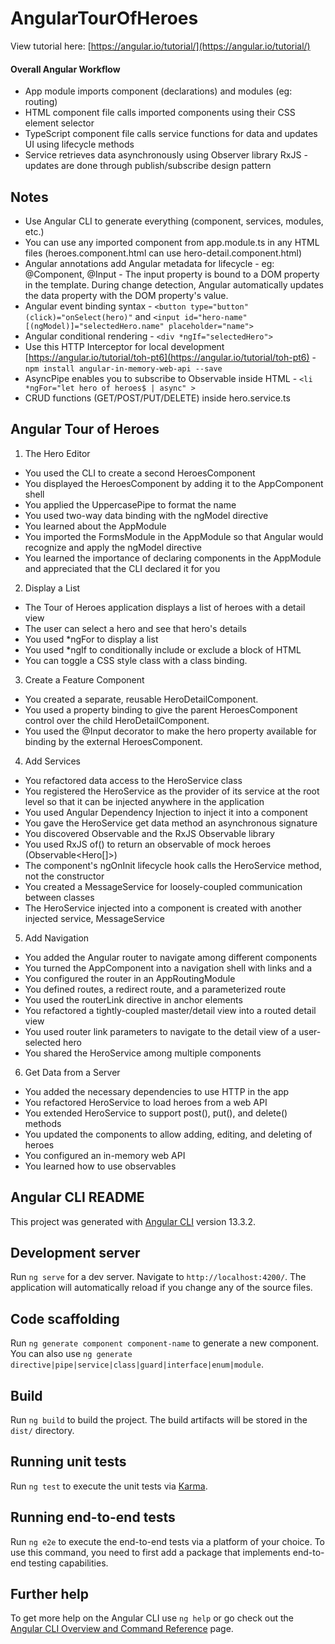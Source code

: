 # AngularTourOfHeroes
View tutorial here: [https://angular.io/tutorial/](https://angular.io/tutorial/)

#### Overall Angular Workflow
- App module imports component (declarations) and modules (eg: routing)
- HTML component file calls imported components using their CSS element selector
- TypeScript component file calls service functions for data and updates UI using lifecycle methods
- Service retrieves data asynchronously using Observer library RxJS - updates are done through publish/subscribe design pattern

## Notes
- Use Angular CLI to generate everything (component, services, modules, etc.)
- You can use any imported component from app.module.ts in any HTML files (heroes.component.html can use hero-detail.component.html)
- Angular annotations add Angular metadata for lifecycle - eg: @Component, @Input - The input property is bound to a DOM property in the template. During change detection, Angular automatically updates the data property with the DOM property's value.
- Angular event binding syntax - ```<button type="button" (click)="onSelect(hero)"``` and ```<input id="hero-name" [(ngModel)]="selectedHero.name" placeholder="name">```
- Angular conditional rendering - ```<div *ngIf="selectedHero">```
- Use this HTTP Interceptor for local development [https://angular.io/tutorial/toh-pt6](https://angular.io/tutorial/toh-pt6) - ```npm install angular-in-memory-web-api --save```
- AsyncPipe enables you to subscribe to Observable inside HTML - ```<li *ngFor="let hero of heroes$ | async" >```
- CRUD functions (GET/POST/PUT/DELETE) inside hero.service.ts

## Angular Tour of Heroes
1. The Hero Editor
- You used the CLI to create a second HeroesComponent
- You displayed the HeroesComponent by adding it to the AppComponent shell
- You applied the UppercasePipe to format the name
- You used two-way data binding with the ngModel directive
- You learned about the AppModule
- You imported the FormsModule in the AppModule so that Angular would recognize and apply the ngModel directive
- You learned the importance of declaring components in the AppModule and appreciated that the CLI declared it for you

2. Display a List
- The Tour of Heroes application displays a list of heroes with a detail view
- The user can select a hero and see that hero's details
- You used *ngFor to display a list
- You used *ngIf to conditionally include or exclude a block of HTML
- You can toggle a CSS style class with a class binding.

3. Create a Feature Component
- You created a separate, reusable HeroDetailComponent.
- You used a property binding to give the parent HeroesComponent control over the child HeroDetailComponent.
- You used the @Input decorator to make the hero property available for binding by the external HeroesComponent.

4. Add Services
- You refactored data access to the HeroService class
- You registered the HeroService as the provider of its service at the root level so that it can be injected anywhere in the application
- You used Angular Dependency Injection to inject it into a component
- You gave the HeroService get data method an asynchronous signature
- You discovered Observable and the RxJS Observable library
- You used RxJS of() to return an observable of mock heroes (Observable<Hero[]>)
- The component's ngOnInit lifecycle hook calls the HeroService method, not the constructor
- You created a MessageService for loosely-coupled communication between classes
- The HeroService injected into a component is created with another injected service, MessageService

5. Add Navigation
- You added the Angular router to navigate among different components
- You turned the AppComponent into a navigation shell with <a> links and a <router-outlet>
- You configured the router in an AppRoutingModule
- You defined routes, a redirect route, and a parameterized route
- You used the routerLink directive in anchor elements
- You refactored a tightly-coupled master/detail view into a routed detail view
- You used router link parameters to navigate to the detail view of a user-selected hero
- You shared the HeroService among multiple components

6. Get Data from a Server
- You added the necessary dependencies to use HTTP in the app
- You refactored HeroService to load heroes from a web API
- You extended HeroService to support post(), put(), and delete() methods
- You updated the components to allow adding, editing, and deleting of heroes
- You configured an in-memory web API
- You learned how to use observables

## Angular CLI README
This project was generated with [Angular CLI](https://github.com/angular/angular-cli) version 13.3.2.

## Development server

Run `ng serve` for a dev server. Navigate to `http://localhost:4200/`. The application will automatically reload if you change any of the source files.

## Code scaffolding

Run `ng generate component component-name` to generate a new component. You can also use `ng generate directive|pipe|service|class|guard|interface|enum|module`.

## Build

Run `ng build` to build the project. The build artifacts will be stored in the `dist/` directory.

## Running unit tests

Run `ng test` to execute the unit tests via [Karma](https://karma-runner.github.io).

## Running end-to-end tests

Run `ng e2e` to execute the end-to-end tests via a platform of your choice. To use this command, you need to first add a package that implements end-to-end testing capabilities.

## Further help

To get more help on the Angular CLI use `ng help` or go check out the [Angular CLI Overview and Command Reference](https://angular.io/cli) page.

